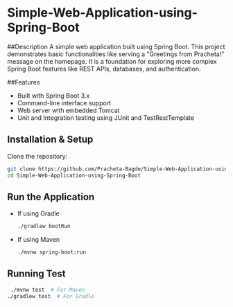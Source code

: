# Simple-Web-Application-using-Spring-Boot

##Description 
A simple web application built using Spring Boot. This project demonstrates basic functionalities like serving a "Greetings from Pracheta!" message on the homepage. It is a foundation for exploring more complex Spring Boot features like REST APIs, databases, and authentication.

##Features
- Built with Spring Boot 3.x
- Command-line interface support
- Web server with embedded Tomcat
- Unit and Integration testing using JUnit and TestRestTemplate
## Installation & Setup
Clone the repository:
```bash
git clone https://github.com/Pracheta-Bagde/Simple-Web-Application-using-Spring-Boot.git
cd Simple-Web-Application-using-Spring-Boot
```
## Run the Application
- If using Gradle
  ```bash
  ./gradlew bootRun
  ```
- If using Maven
  ```bash
  ./mvnw spring-boot:run
  ```
## Running Test
```bash
 ./mvnw test  # For Maven
./gradlew test  # For Gradle
```
